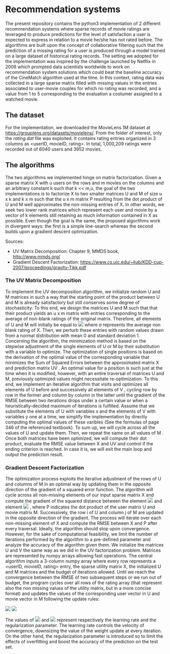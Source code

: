 # Recommendation systems

The present repository contains the python3 implementation of 2 different recommendation systems where sparse records of movie ratings are leveraged to produce predictions for the level of satisfaction a user is expected to express in relation to a movie he/she has not rated before. The algorithms are built upon the concept of collaborative filtering such that the prediction of a missing rating for a user is produced through a model trained on a large dataset of historical rating records.
The setting we adopted for the implementation was inspired by the challenge launched by Netflix in 2006 which prompted data scientists worldwide to work on recommendation system solutions which could beat the baseline accuracy of the CineMatch algorithm used at the time. In this context, rating data was collected in a large sparse matrix filled with missing values in the entries associated to user-movie couples for which no rating was recorded, and a value from 1 to 5 corresponding to the evaluation a costumer assigned to a watched movie.

## The dataset

For the implementation, we downloaded the MovieLens 1M dataset at https://grouplens.org/datasets/movielens/. From the folder of interest, only the *rating.dat* file was exploited. It contains rating entries organized in 3 columns as <userID, movieID, rating>. In total, 1,000,209 ratings were recorded out of 6040 users and 3952 movies.

## The algorithms

The two algorithms we implemented hinge on matrix factorization. Given a sparse matrix X with u users on the rows and m movies on the columns and an arbitrary constant k such that k << m,u, the goal of the two implementations is to factorize X to two smaller matrices U and M of size u x k and k x m such that the u x m matrix P resulting from the dot product of U and M well approximates the non-missing entries of X. In other words, we seek two lower rank matrices which represent each user and movie by a vector of k elements still retaining as much information contained in X as possible. 
Even though the goal is the same, the proposed algorithms work in divergent ways: the first is a simple line-search whereas the second builds upon a gradient descent optimization.

Sources:
- UV Matrix Decomposition: Chapter 9, MMDS book, http://www.mmds.org/
- Gradient Descent Factorization: https://www.cs.uic.edu/~liub/KDD-cup-2007/proceedings/gravity-Tikk.pdf

### The UV Matrix Decomposition
To implement the UV decomposition algorithm, we initialize random U and M matrices in such a way that the starting point of the product between U
and M is already satisfactory but still conserves some degree of stochasticity. To this end, we design the matrices U and M such that that their product yields an u x m matrix with entries corresponding to the average of non-blank ratings of the original matrix. Therefore, all elements of U and M will initially be equal to <img src="https://render.githubusercontent.com/render/math?math=\sqrt{\frac{a}{k}}"> where *a* represents the average non blank rating of X. Then, we perturb these entries with random values drawn from a normal distribution with mean 0 and standard deviation 1. Concerning the algorithm, the minimization method is based on the stepwise adjustment of the single elements of U or M by their substitution with a variable to optimize.
The optimization of single positions is based on the derivation of the optimal value of the corresponding variable that minimizes the Sum of Squared Errors between the approximated matrix X and prediction matrix UV . An optimal value for a position is such just at the time when it is modified, however, with an entire traversal of matrices U and M, previously optimized values might necessitate re-optimization. To this end, we implement an iterative algorithm that visits and optimizes all elements of U before and successively all elements of V , cycling row by row in the former and column by column in the latter until the gradient of the RMSE between two iterations drops under a certain value or when a heuristically-decided maximum of iterations is fulfilled. Assume that we substitute the elements of U with variables x and the elements of V with variables y
one at a time, we simplify the implementation by directly computing the optimal values of these varibles (See the formulas of page 346 of the referenced textbook). To sum up, we will cycle across all the values of U and update them. Then, we repeat the same on all values of M . Once both matrices have been optimized, we will compute their dot product, evaluate the RMSE value between X and UV and control if the ending criterion is reached. In case it is, we will exit the main loop and output the
prediction result.

### Gradient Descent Factorization
The optimization process exploits the iterative adjustment of the rows of U and columns of M in an optimal way by updating them in the opposite direction of the gradient of a squared error function. The algorithm will cycle across all non-missing elements of our input sparse matrix X and compute the gradient of the squared distance between the element <img src="https://render.githubusercontent.com/render/math?math=X_{ij}"> and element <img src="https://render.githubusercontent.com/render/math?math=P_{ij}"> , where P indicates the dot product of the user matrix U and movie matrix M. Successively, the row i of U and column j of M are updated in the opposite direction of the gradient.
The process will iterate over each non-missing element of X and compute the RMSE between X and P after every traversal. Ideally, the algorithm should stop upon convergence. However, for the sake of computational feasibility, we limit the number of iterations performed by the algorithm to a pre-defined parameter and analyze the accuracy of the algorithm given them.
We initialize the matrices U and V the same way as we did in the UV factorization problem. Matrices are represented by numpy arrays allowing fast operations. The central algorithm inputs a 3-column numpy array where every row represents a <userID, movieID, rating> entry, the sparse utility matrix X, the initialized U and M matrices and
the budget of iterations allowed. Until we reach the convergence between the RMSE of two subsequent steps or we run out of budget, the program cycles over all rows of the rating array (that represent also the non missing values of the utility matrix, but in a more concise format) and updates the values of the corresponding user vector in U
and movie vector in M following the update rules:

<img src="https://render.githubusercontent.com/render/math?math=u_{ik} = u_{ik} + \eta(2e_{ij}m_{kj} - \lambda u_{ik})">

<img src="https://render.githubusercontent.com/render/math?math=m_{kj} = m_{kj} + \eta(2e_{ij}u_{ik} - \lambda m_{kj})">

The values of <img src="https://render.githubusercontent.com/render/math?math=\eta"> and <img src="https://render.githubusercontent.com/render/math?math=\lambda"> represent respectively the learning rate and the regularization parameter. The learning rate controls the velocity of convergence, downsizing the value of the weight update at
every iteration. On the other hand, the regularization parameter is introduced so to limit the effects of overfitting and boost the accuracy of the prediction on the test set. 
